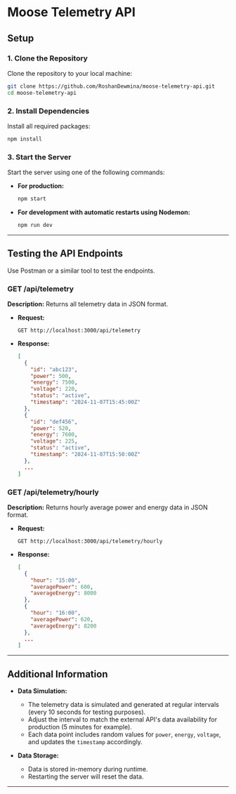 # Moose Telemetry API

## Setup

### 1. Clone the Repository

Clone the repository to your local machine:

```bash
git clone https://github.com/RoshanDewmina/moose-telemetry-api.git
cd moose-telemetry-api
```

### 2. Install Dependencies

Install all required packages:

```bash
npm install
```

### 3. Start the Server

Start the server using one of the following commands:

- **For production:**

  ```bash
  npm start
  ```

- **For development with automatic restarts using Nodemon:**

  ```bash
  npm run dev
  ```

---

## Testing the API Endpoints

Use Postman or a similar tool to test the endpoints.

### **GET /api/telemetry**

**Description:** Returns all telemetry data in JSON format.

- **Request:**

  ```http
  GET http://localhost:3000/api/telemetry
  ```

- **Response:**

  ```json
  [
    {
      "id": "abc123",
      "power": 500,
      "energy": 7500,
      "voltage": 220,
      "status": "active",
      "timestamp": "2024-11-07T15:45:00Z"
    },
    {
      "id": "def456",
      "power": 520,
      "energy": 7600,
      "voltage": 225,
      "status": "active",
      "timestamp": "2024-11-07T15:50:00Z"
    },
    ...
  ]
  ```

### **GET /api/telemetry/hourly**

**Description:** Returns hourly average power and energy data in JSON format.

- **Request:**

  ```http
  GET http://localhost:3000/api/telemetry/hourly
  ```

- **Response:**

  ```json
  [
    {
      "hour": "15:00",
      "averagePower": 600,
      "averageEnergy": 8000
    },
    {
      "hour": "16:00",
      "averagePower": 620,
      "averageEnergy": 8200
    },
    ...
  ]
  ```

---

## Additional Information

- **Data Simulation:**
  - The telemetry data is simulated and generated at regular intervals (every 10 seconds for testing purposes).
  - Adjust the interval to match the external API's data availability for production (5 minutes for example).
  - Each data point includes random values for `power`, `energy`, `voltage`, and updates the `timestamp` accordingly.

- **Data Storage:**
  - Data is stored in-memory during runtime.
  - Restarting the server will reset the data.
---